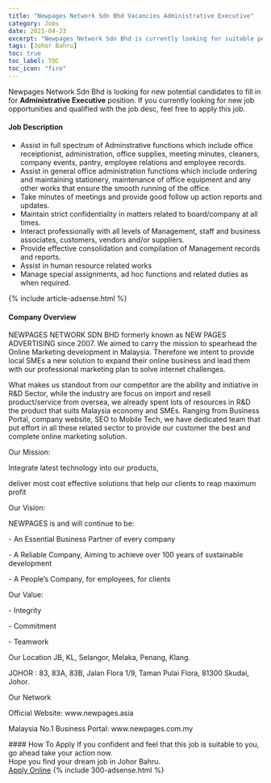```yaml
---
title: "Newpages Network Sdn Bhd Vacancies Administrative Executive" 
category: Jobs 
date: 2021-04-23 
excerpt: "Newpages Network Sdn Bhd is currently looking for suitable person to fill in the Administrative Executive which based in Johor Bahru" 
tags: [Johor Bahru] 
toc: true 
toc_label: TOC 
toc_icon: "fire" 
--- 
```


<p>Newpages Network Sdn Bhd is looking for new potential candidates to fill in for <b>Administrative Executive</b> position. If you currently looking for new job opportunities and qualified with the job desc, feel free to apply this job.
</p><div><div><h4>Job Description</h4></div><div><div><span><div><ul><li>Assist in full spectrum of Adminstrative functions which include office receiptionist, administration, office supplies, meeting minutes, cleaners, company events, pantry, employee relations and employee records.</li><li>Assist in&#160;general office administration functions which include ordering and maintaining stationery, maintenance of office equipment and any other works that ensure the smooth running of the office.</li><li>Take minutes of meetings and provide good follow up action reports and updates.</li><li>Maintain strict confidentiality in matters related to board/company at all times.</li><li>Interact professionally with all levels of Management, staff and business associates, customers, vendors and/or suppliers.</li><li>Provide effective consolidation and compilation of Management records and reports.</li><li><span>Assist in human resource related works</span></li><li>Manage special assignments, ad hoc functions and related duties as when required.</li></ul></div></span></div></div></div> 
{% include article-adsense.html %} 
<div><div><h4>Company Overview</h4></div><div><div><span><div><p>NEWPAGES NETWORK SDN BHD formerly known as NEW PAGES ADVERTISING since 2007. We aimed to carry the mission to spearhead the Online Marketing development in Malaysia. Therefore we intent to provide local SMEs a new solution to expand their online business and lead them with our professional marketing plan to solve internet challenges.</p><p>What makes us standout from our competitor are the ability and initiative in R&amp;D Sector, while the industry are focus on import and resell product/service from oversea, we already spent lots of resources in R&amp;D the product that suits Malaysia economy and SMEs. Ranging from Business Portal, company website, SEO to Mobile Tech, we have dedicated team that put effort in all these related sector to provide our customer the best and complete online marketing solution.</p><p>Our Mission:</p><p>Integrate latest technology into our products,&#160;</p><p>deliver most cost effective solutions that help our clients to reap&#160;maximum profit</p><p>Our Vision:</p><p>NEWPAGES is and will continue to be:</p><p>- An Essential Business Partner of every company&#160;</p><p>- A Reliable Company, Aiming to achieve over 100 years of sustainable development&#160;</p><p>- A People&#8217;s Company, for employees, for clients</p><p>Our Value:</p><p>-&#160;Integrity&#160;&#160;</p><p>-&#160;Commitment</p><p>-&#160;Teamwork</p><p>Our Location JB, KL, Selangor, Melaka, Penang, Klang.</p><p>JOHOR : 83, 83A, 83B, Jalan Flora 1/9, Taman Pulai Flora, 81300 Skudai, Johor.</p><p>Our Network</p><p>Official Website: www.newpages.asia</p><p>Malaysia No.1 Business Portal: www.newpages.com.my</p></div></span></div></div></div> 
#### How To Apply 
If you confident and feel that this job is suitable to you, go ahead take your action now. <br/> 
Hope you find your dream job in Johor Bahru. <br/> 
<a href="https://www.jobstreet.com.my/en/job/administrative-executive-4544893?jobId=jobstreet-my-job-4544893&" class="btn btn--info" target="_blank" rel="nofollow noopenner">Apply Online</a> 
{% include 300-adsense.html %} 